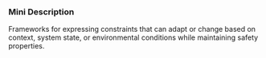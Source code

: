 ### Mini Description

Frameworks for expressing constraints that can adapt or change based on context, system state, or environmental conditions while maintaining safety properties.
